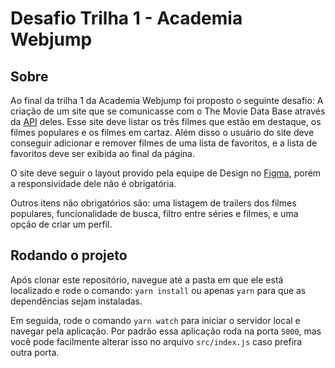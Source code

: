 # Desafio Trilha 1 - Academia Webjump

## Sobre

Ao final da trilha 1 da Academia Webjump foi proposto o seguinte desafio:
A criação de um site que se comunicasse com o The Movie Data Base através da [API](https://www.themoviedb.org/documentation/api) deles. Esse site deve listar os três filmes que estão em destaque, os filmes populares e os filmes em cartaz. Além disso o usuário do site deve conseguir adicionar e remover filmes de uma lista de favoritos, e a lista de favoritos deve ser exibida ao final da página.

O site deve seguir o layout provido pela equipe de Design no [Figma](https://www.figma.com/file/um4dcEJCOlEvB6kCe9KCOD/Cinejump?node-id=0%3A1), porém a responsividade dele não é obrigatória.

Outros itens não obrigatórios são: uma listagem de trailers dos filmes populares, funcionalidade de busca, filtro entre séries e filmes, e uma opção de criar um perfil.

## Rodando o projeto

Após clonar este repositório, navegue até a pasta em que ele está localizado e rode o comando:
`yarn install` ou apenas `yarn` para que as dependências sejam instaladas.

Em seguida, rode o comando `yarn watch` para iniciar o servidor local e navegar pela aplicação. Por padrão essa aplicação roda na porta `5000`, mas você pode facilmente alterar isso no arquivo `src/index.js` caso prefira outra porta.
